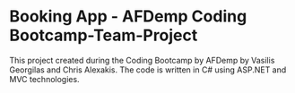 # Booking App - AFDemp Coding Bootcamp-Team-Project

This project created during the Coding Bootcamp by AFDemp by 
Vasilis Georgilas and Chris Alexakis. The code is written in C# using
ASP.NET and MVC technologies.
